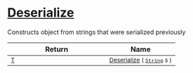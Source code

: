 # [Deserialize](./SerializationHelper-100664030.md)

Constructs object from strings that were serialized previously

| Return | Name | 
| --- | --- | 
| <sub>[T](./SerializationHelper-100664030.md)</sub><img width=200/>| <sub>[Deserialize](./SerializationHelper-100664030.md) ( [`String`](https://docs.microsoft.com/en-us/dotnet/api/System.String) s )</sub>| <br>


